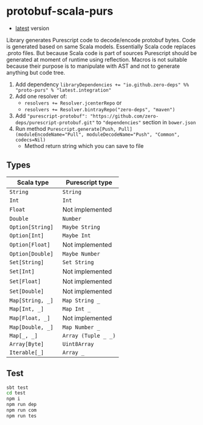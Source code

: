 # protobuf-scala-purs

* [latest](https://bintray.com/zero-deps/maven/proto-purs/_latestVersion) version

Library generates Purescript code to decode/encode protobuf bytes. Code is generated based on same Scala models. Essentially Scala code replaces .proto files. But because Scala code is part of sources Purescript should be generated at moment of runtime using reflection. Macros is not suitable because their purpose is to manipulate with AST and not to generate anything but code tree.

1. Add dependency `libraryDependencies += "io.github.zero-deps" %% "proto-purs" % "latest.integration"`
1. Add one resolver of:
    * `resolvers += Resolver.jcenterRepo` or 
    * `resolvers += Resolver.bintrayRepo("zero-deps", "maven")`
1. Add `"purescript-protobuf": "https://github.com/zero-deps/purescript-protobuf.git"` to `"dependencies"` section in `bower.json`
1. Run method `Purescript.generate[Push, Pull](moduleEncodeName="Pull", moduleDecodeName="Push", "Common", codecs=Nil)`
    * Method return string which you can save to file

## Types

Scala type        | Purescript type
----------------- | ---------------
`String         ` | `String`
`Int            ` | `Int`
`Float`           | Not implemented
`Double         ` | `Number`
`Option[String] ` | `Maybe String`
`Option[Int] `    | `Maybe Int`
`Option[Float] `  | Not implemented
`Option[Double] ` | `Maybe Number`
`Set[String]    ` | `Set String`
`Set[Int]       ` | Not implemented
`Set[Float]    `  | Not implemented
`Set[Double]    ` | Not implemented
`Map[String, _] ` | `Map String _`
`Map[Int, _]    ` | `Map Int _`
`Map[Float, _] `  | Not implemented
`Map[Double, _] ` | `Map Number _`
`Map[_, _]      ` | `Array (Tuple _ _)`
`Array[Byte]    ` | `Uint8Array`
`Iterable[_]    ` | `Array _`

## Test

```bash
sbt test
cd test
npm i
npm run dep
npm run com
npm run tes
```